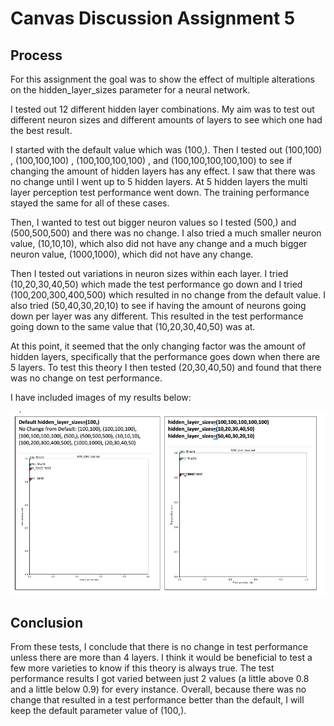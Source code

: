 # Canvas Discussion Assignment 5
## Process

For this assignment the goal was to show the effect of multiple alterations on the hidden_layer_sizes parameter for a neural network. 

I tested out 12 different hidden layer combinations. My aim was to test out different neuron sizes and different amounts of layers to see which one had the best result.

I started with the default value which was (100,). Then I tested out (100,100) , (100,100,100) , (100,100,100,100) , and (100,100,100,100,100) to see if changing the amount of hidden layers has any effect. I saw that there was no change until I went up to 5 hidden layers. At 5 hidden layers the multi layer perception test performance went down. The training performance stayed the same for all of these cases.

Then, I wanted to test out bigger neuron values so I tested (500,) and (500,500,500) and there was no change. I also tried a much smaller neuron value, (10,10,10), which also did not have any change and a much bigger neuron value, (1000,1000), which did not have any change. 

Then I tested out variations in neuron sizes within each layer. I tried (10,20,30,40,50) which made the test performance go down and I tried (100,200,300,400,500) which resulted in no change from the default value. I also tried (50,40,30,20,10) to see if having the amount of neurons going down per layer was any different. This resulted in the test performance going down to the same value that (10,20,30,40,50) was at. 

At this point, it seemed that the only changing factor was the amount of hidden layers, specifically that the performance goes down when there are 5 layers. To test this theory I then tested (20,30,40,50) and found that there was no change on test performance.

I have included images of my results below:

![](ca5Image.png)

## Conclusion

From these tests, I conclude that there is no change in test performance unless there are more than 4 layers. I think it would be beneficial to test a few more varieties to know if this theory is always true. The test performance results I got varied between just 2 values (a little above 0.8 and a little below 0.9) for every instance. Overall, because there was no change that resulted in a test performance better than the default, I will keep the default parameter value of (100,).
